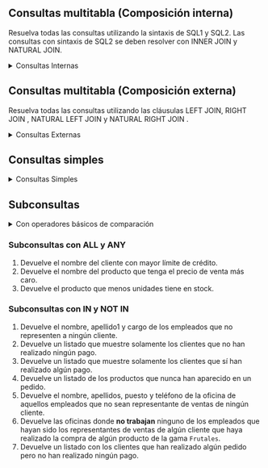 ## Consultas multitabla (Composición interna)

Resuelva todas las consultas utilizando la sintaxis de SQL1 y SQL2. Las consultas con sintaxis de SQL2 se deben resolver con INNER JOIN y NATURAL JOIN.

<details> 
<summary>Consultas Internas</summary>


1. Obtén un listado con el nombre de cada cliente y el nombre y apellido de su representante de ventas.

   ```sql
   SELECT
   c.nombre_cliente AS NombreCliente,
   CONCAT(e.nombre, ' ', e.apellido1) AS NombreRepresentanteVentas,
   FROM cliente c
   JOIN  eempleado ON c.codigo_empleado_rep_ventas = e.codigo_empleado;
   ```

2. Muestra el nombre de los clientes que hayan realizado pagos junto con el nombre de sus representantes de ventas.

   ```sql
   SELECT distinct
   c.nombre_cliente AS NombreCliente,
   CONCAT(e.nombre, ' ', e.apellido1) AS NombreRepresentanteVentas
   FROM cliente c
   JOIN pago p ON c.codigo_cliente = p.codigo_cliente
   JOIN empleado e ON c.codigo_empleado_rep_ventas = e.codigo_empleado;
   ```

3. Muestra eI nombre de los clientes que no hayan realizado pagos junto con eI nombre de sus representantes de ventas

   ```sql
   SELECT
   c.nombre_cliente AS NombreCliente,
   CONCAT(e.nombre, ' ', e.apellido1) AS NombreRepresentanteVentas
   FROM cliente c
   LEFT JOIN empleado e ON c.codigo_empleado_rep_ventas = e.codigo_empleado
   LEFT JOIN pago p ON c.codigo_cliente = p.codigo_cliente
   WHERE p.codigo_cliente is NULL;
   ```

4. Devuelve el nombre de los clientes que han hecho pagos y el nombre de sus representantes junto con la ciudad de la oficina a la que pertenece el representante.

   ```sql
      SELECT
     c.nombre_cliente AS NombreCliente,
     CONCAT(e.nombre, ' ', e.apellido1) AS NombreRepresentanteVentas,
     o.ciudad AS Ciudad
   FROM cliente c
   LEFT JOIN empleado e ON c.codigo_empleado_rep_ventas = e.codigo_empleado
   INNER JOIN pago p ON c.codigo_cliente = p.codigo_cliente
   INNER JOIN oficina o ON e.codigo_oficina = o.codigo_oficina;
   ```

5. Devuelve el nombre de los clientes que no hayan hecho pagos y el nombre de sus representantes junto con la ciudad de la oficina a la que pertenece el representante.

   ```sql
   SELECT DISTINCT
     c.nombre_cliente AS NombreCliente,
     CONCAT(e.nombre, ' ', e.apellido1) AS NombreRepresentanteVentas,
     o.ciudad AS Ciudad
   FROM cliente c
   LEFT JOIN pago p ON c.codigo_cliente = p.codigo_cliente
   JOIN empleado e ON c.codigo_empleado_rep_ventas = e.codigo_empleado
   JOIN oficina o ON o.codigo_oficina = e.codigo_oficina
   WHERE p.codigo_cliente is NULL
   ```

6. Lista la dirección de las oficinas que tengan clientes en Fuenlabrada.

   ```sql
   SELECT DISTINCT
     c.nombre_cliente AS NombreCliente, c.ciudad AS Ciudad_Cielnte, o.linea_direccion1 AS Direccion_Oficina
   FROM cliente c
   JOIN empleado e ON c.codigo_empleado_rep_ventas = e.codigo_empleado
   JOIN oficina o ON o.codigo_oficina = e.codigo_oficina
   WHERE c.ciudad = "Fuenlabrada";
   ```

7. Devuelve el nombre de los clientes y el nombre de sus representantes junto con la ciudad de la oficina a la que pertenece el representante.

   ```sql
   SELECT
   c.nombre_cliente AS Nombre_Cliente,
   e.nombre AS Nombre_Representanre,
   o.ciudad AS Ciudad_Oficina_Representante
   FROM cliente c
   JOIN empleado e ON c.codigo_empleado_rep_ventas = e.codigo_empleado
   JOIN oficina o ON e.codigo_oficina = o.codigo_oficina;
   ```

8. Devuelve un listado con el nombre de los empleados junto con el nombre de sus jefes.

   ```sql
   SELECT
     CONCAT(e1.nombre, ' ', e1.apellido1) AS NombreEmpleado,
     CONCAT(e2.nombre, ' ', e2.apellido1) AS NombreJefe
   FROM empleado e1
   LEFT JOIN empleado e2 ON e1.codigo_jefe = e2.codigo_empleado;
   ```

9. Devuelve un listado que muestre el nombre de cada empleados, el nombre de su jefe y el nombre del jefe de sus jefe.

   ```sql
   SELECT
     e1.codigo_empleado AS CodigoEmpleado,
     CONCAT(e1.nombre, ' ', e1.apellido1) AS NombreEmpleado,
     CONCAT(e2.nombre, ' ', e2.apellido1) AS NombreJefe,
     CONCAT(e3.nombre, ' ', e3.apellido1) AS NombreJefeDelJefe
   FROM empleado e1
   LEFT JOIN empleado e2 ON e1.codigo_jefe = e2.codigo_empleado
   LEFT JOIN empleado e3 ON e2.codigo_jefe = e3.codigo_empleado;
   ```

10. Devuelve el nombre de los clientes a los que no se les ha entregado a tiempo un pedido.

    ```sql
    SELECT DISTINCT c.nombre_cliente AS NombreCliente
    FROM cliente c
    INNER JOIN pedido p ON c.codigo_cliente = p.codigo_cliente
    WHERE p.fecha_entrega > p.fecha_esperada;
    ```

11. Devuelve un listado de las diferentes gamas de producto que ha comprado cada cliente.

    ```sql
    SELECT DISTINCT
        c.nombre_cliente AS NombreCliente,
        g.gama AS GamaProducto
    FROM cliente c
    JOIN pedido p ON c.codigo_cliente = p.codigo_cliente
    JOIN detalle_pedido dp ON p.codigo_pedido = dp.codigo_pedido
    JOIN producto pr ON dp.codigo_producto = pr.codigo_producto
    JOIN gama_producto g ON pr.gama = g.gama
    GROUP BY c.nombre_cliente, g.gama;

    ```

</details>


## Consultas multitabla (Composición externa)

Resuelva todas las consultas utilizando las cláusulas LEFT JOIN, RIGHT JOIN , NATURAL LEFT JOIN y NATURAL RIGHT JOIN .
<details> 
<summary>Consultas Externas</summary>


1. Devuelve un listado que muestre solamente los clientes que no han realizado ningún pago.
   
   ```sql
   SELECT 
   c.codigo_cliente AS Codigo, 
   c.nombre_cliente AS Cliente 
   FROM cliente c 
   LEFT JOIN pago p ON c.codigo_cliente = p.codigo_cliente 
   WHERE p.codigo_cliente IS NULL;
   ```

2. Devuelve un listado que muestre solamente los clientes que no han realizado ningún pedido.
   
   ```sql
   SELECT 
   c.codigo_cliente AS Codigo, 
   c.nombre_cliente AS Cliente 
   FROM cliente c 
   LEFT JOIN pedido p ON c.codigo_cliente = p.codigo_cliente 
   WHERE p.codigo_cliente IS NULL;
   ```

3. Devuelve un listado que muestre los clientes que no han realizado ningún pago y los que no han realizado ningún pedido.
   
   ```sql
   SELECT 
   c.codigo_cliente AS Codigo, 
   c.nombre_cliente AS Cliente 
   FROM cliente c 
   LEFT JOIN pago p ON c.codigo_cliente = p.codigo_cliente 
   LEFT JOIN pedido pd ON c.codigo_cliente = pd.codigo_cliente 
   WHERE p.codigo_cliente IS NULL AND pd.codigo_cliente IS NULL;
   ```

4. Devuelve un listado que muestre solamente los empleados que no tienen una oficina asociada.
   
   ```sql
   SELECT e.codigo_empleado AS Codigo, 
   CONCAT (e.nombre,' ',e.apellido1,' ',e.apellido2) AS Empleado 
   FROM empleado e 
   LEFT JOIN oficina o ON e.codigo_oficina = o.codigo_oficina 
   WHERE e.codigo_oficina IS NULL;
   ```

5. Devuelve un listado que muestre solamente los empleados que no tienen un cliente asociado.
   
   ```sql
   SELECT 
   e.codigo_empleado AS Codigo, 
   CONCAT (e.nombre,' ',e.apellido1,' ',e.apellido2) AS Empleado
   FROM empleado e 
   LEFT JOIN cliente c ON e.codigo_empleado = c.codigo_empleado_rep_ventas 
   WHERE c.codigo_empleado_rep_ventas IS NULL;
   ```

6. Devuelve un listado que muestre solamente los empleados que no tienen un cliente asociado junto con los datos de la oficina donde trabajan.
   
   ```sql
   SELECT 
   e.codigo_empleado AS Codigo, 
   CONCAT (e.nombre,' ',e.apellido1,' ',e.apellido2) AS Empleado, 
   o.telefono AS Telefono_Oficina, 
   o.ciudad AS Ciudad, 
   o.pais AS País 
   FROM empleado e 
   LEFT JOIN cliente c ON e.codigo_empleado = c.codigo_empleado_rep_ventas 
   INNER JOIN oficina o ON e.codigo_oficina = o.codigo_oficina  
   WHERE c.codigo_empleado_rep_ventas IS NULL ;
   ```

7. Devuelve un listado que muestre los empleados que no tienen una oficina asociada y los que no tienen un cliente asociado.
   
   ```sql
   SELECT 
   CONCAT(e.nombre, ' ', e.apellido1, ' ', e.apellido2) AS Empleado 
   FROM empleado e 
   LEFT JOIN cliente c ON e.codigo_empleado = c.codigo_empleado_rep_ventas 
   WHERE e.codigo_oficina IS NULL AND c.codigo_empleado_rep_ventas IS NULL;
   ```

8. Devuelve un listado de los productos que nunca han aparecido en un pedido.
   
   ```sql
   SELECT 
   p.codigo_producto AS Codigo,
   p.nombre AS Producto 
   FROM producto p 
   LEFT JOIN detalle_pedido d ON p.codigo_producto = d.codigo_producto 
   WHERE d.codigo_producto IS  NULL;
   ```

9. Devuelve un listado de los productos que nunca han aparecido en un pedido. El resultado debe mostrar el nombre, la descripción y la imagen del producto.
   
   ```sql
   SELECT 
   p.codigo_producto AS Codigo,
   p.nombre AS Producto,
   p.descripcion AS Descripción, 
   g.imagen AS Imagen_Gama 
   FROM producto p 
   LEFT JOIN detalle_pedido d ON p.codigo_producto = d.codigo_producto 
   INNER JOIN gama_producto g ON p.gama = g.gama 
   WHERE d.codigo_producto IS  NULL;
   ```

10. Devuelve las oficinas donde no trabajan ninguno de los empleados que hayan sido los representantes de ventas de algún cliente que haya realizado la compra de algún producto de la gama Frutales.
    
    ```sql
    select distinct 
    o.codigo_oficina AS Codigo_Oficina, 
    e.nombre AS Nombre
    from oficina o
    left join empleado e on o.codigo_oficina = e.codigo_oficina
    left join cliente c on e.codigo_empleado = c.codigo_empleado_rep_ventas
    left join pedido p on c.codigo_cliente = p.codigo_cliente
    left join detalle_pedido dp on p.codigo_pedido = dp.codigo_pedido
    left join producto pr ON dp.codigo_producto = pr.codigo_producto
    where pr.gama = 'Frutales' and c.codigo_empleado_rep_ventas is not null
    and e.codigo_empleado is not null
    and c.codigo_cliente is not null
    and p.codigo_pedido is not null
    and dp.codigo_pedido is not null
    and pr.codigo_producto is not null
    and o.codigo_oficina is not null;
    ```

11. Devuelve un listado con los clientes que han realizado algún pedido pero no han realizado ningún pago.
    
    ```sql
    SELECT DISTINCT 
    c.codigo_cliente AS Codigo,
    c.nombre_cliente AS Cliente
    FROM cliente c
    INNER JOIN pedido p ON c.codigo_cliente = p.codigo_cliente
    LEFT JOIN pago pg ON c.codigo_cliente = pg.codigo_cliente
    WHERE pg.codigo_cliente IS NULL;
    ```

12. Devuelve un listado con los datos de los empleados que no tienen clientes asociados y el nombre de su jefe asociado.
    
    ```sql
    SELECT 
    e.codigo_empleado AS Codigo_empleado, 
    CONCAT (e.nombre, ' ', e.apellido1, ' ', e.apellido2) AS Empleado
    FROM empleado e
    LEFT JOIN cliente c ON e.codigo_empleado = c.codigo_empleado_rep_ventas
    WHERE c.codigo_empleado_rep_ventas IS NULL;
    ```

</details>


## Consultas simples


<details> 
<summary>Consultas Simples</summary>


1. Devuelve un listado con el código de oficina y la ciudad donde hay oficinas.

```sql
SELECT codigo_oficina, ciudad
FROM oficina;
```

2. Devuelve un listado con la ciudad y el teléfono de las oficinas de España.

```sql
SELECT ciudad, telefono
FROM oficina
WHERE pais = 'España';
```

3. Devuelve un listado con el nombre, apellidos y email de los empleados cuyo jefe tiene un código de jefe igual a 7.

```sql
SELECT nombre, apellido1, apellido2, email
FROM empleado
WHERE codigo_jefe = 7;
```

4. Devuelve el nombre del puesto, nombre, apellidos y email del jefe de la empresa.

```sql
SELECT puesto, 
CONCAT(nombre,' ',apellido1,' ', apellido2),
email
FROM empleado;
```

5. Devuelve un listado con el nombre, apellidos y puesto de aquellos empleados que no sean representantes de ventas.

```sql
SELECT  
CONCAT(nombre,' ',apellido1,' ', apellido2) AS Nombre,
puesto
FROM empleado
WHERE puesto != 'Representante Ventas';
```

6. Devuelve un listado con el nombre de todos los clientes españoles.

```sql
SELECT nombre_cliente
FROM cliente
WHERE pais = 'España';
```

7. Devuelve un listado con los distintos estados por los que puede pasar un pedido.

```sql
SELECT DISTINCT estado
FROM pedido;
```

8. Devuelve un listado con el código de cliente de aquellos clientes que realizaron algún pago en 2008.

Utilizando la función YEAR de MySQL:

```sql
SELECT DISTINCT codigo_cliente
FROM pago
WHERE YEAR(fecha_pago) = 2008;
```

Utilizando la función DATE_FORMAT MySQL:

```sql
SELECT DISTINCT codigo_cliente
FROM pago
WHERE DATE_FORMAT(fecha_pago, '%Y') = '2008';
```

Sin utilizar ninguna de las funciones anteriores:

```sql
SELECT DISTINCT codigo_cliente
FROM pago
WHERE fecha_pago >= '2008-01-01' AND fecha_pago < '2009-01-01';
```

9. Devuelve un listado con el código de pedido, código de cliente, fecha esperada y fecha de entrega de los pedidos que no han sido entregados a tiempo.

```sql
SELECT codigo_pedido, codigo_cliente, fecha_esperada, fecha_entrega
FROM pedido
WHERE fecha_entrega > fecha_esperada;
```

10. Devuelve un listado con el código de pedido, código de cliente, fecha esperada y fecha de entrega de los pedidos cuya fecha de entrega ha sido al menos dos días antes de la fecha esperada.

Utilizando la función ADDDATE de MySQL:

```sql
SELECT codigo_pedido, codigo_cliente, fecha_esperada, fecha_entrega
FROM pedido
WHERE fecha_entrega < ADDDATE(fecha_esperada, -2);
```

Utilizando la función DATEDIFF de MySQL:

```sql
SELECT codigo_pedido, codigo_cliente, fecha_esperada, fecha_entrega
FROM pedido
WHERE DATEDIFF(fecha_esperada, fecha_entrega) >= 2;
```

No es posible resolver esta consulta utilizando el operador de suma + o resta - directamente en MySQL.

11. Devuelve un listado de todos los pedidos que fueron rechazados en 2009.

```sql
SELECT *
FROM pedido
WHERE estado = 'Rechazado' AND YEAR(fecha_pedido) = 2009;
```

12. Devuelve un listado de todos los pedidos que han sido entregados en el mes de enero de cualquier año.

```sql
SELECT *
FROM pedido
WHERE MONTH(fecha_entrega) = 1;
```

13. Devuelve un listado con todos los pagos que se realizaron en el año 2008 mediante Paypal. Ordene el resultado de mayor a menor.

```sql
SELECT *
FROM pago
WHERE YEAR(fecha_pago) = 2008 AND forma_pago = 'Paypal'
ORDER BY total DESC;
```

14. Devuelve un listado con todas las formas de pago que aparecen en la tabla pago. Tenga en cuenta que no deben aparecer formas de pago repetidas.

```sql
SELECT DISTINCT forma_pago
FROM pago;
```

15. Devuelve un listado con todos los productos que pertenecen a la gama ornamentales y que tienen más de 100 unidades en stock. El listado deberá estar ordenado por su precio de venta, mostrando en primer lugar los de mayor precio.

```sql
SELECT *
FROM producto
WHERE gama = 'Ornamentales' AND cantidad_en_stock > 100
ORDER BY precio_venta DESC;
```

16. Devuelve un listado con todos los clientes que sean de la ciudad de Madrid y cuyo representante de ventas tenga el código de empleado 11 o 30.

```sql
SELECT *
FROM cliente
WHERE ciudad = 'Madrid'
AND codigo_empleado_rep_ventas IN (11, 30);
```

</details>


## Subconsultas

<details> 
<summary>Con operadores básicos de comparación</summary>

1. Devuelve el nombre del cliente con mayor límite de crédito.

   ```sql
   SELECT 
   nombre_cliente AS Nombre,
   limite_credito AS Limite_Credito
   FROM cliente
   WHERE limite_credito = (
   SELECT MAX(limite_credito )
   FROM cliente 
   );
   ```

2. Devuelve el nombre del producto que tenga el precio de venta más caro.

   ```sql
   SELECT 
   nombre AS Nombre,
   precio_venta AS Precio_De_Venta
   FROM producto
   WHERE precio_venta = (
   SELECT MAX(precio_venta)
   FROM producto
   );
   ```

3. Devuelve el nombre del producto del que se han vendido más unidades. (Tenga en cuenta que tendrá que calcular cuál es el número total de unidades que se han vendido de cada producto a partir de los datos de la tabla `detalle_pedido`)

   ```sql
   SELECT 
   p.nombre AS Nombre
   FROM producto p
   JOIN detalle_pedipo dp ON p.codigo_productp = dp.codigo_producto

   ```

4. Los clientes cuyo límite de crédito sea mayor que los pagos que haya realizado. (Sin utilizar `INNER JOIN`).

   ```sql
   SELECT *
   FROM cliente
   WHERE limite_credito > (
      SELECT COALESCE(SUM(total), 0)
      FROM pago
      WHERE pago.codigo_cliente = cliente.codigo_cliente
   );

   ```

5. Devuelve el producto que más unidades tiene en stock.

   ```sql
   SELECT *
   FROM producto
   WHERE cantidad_en_stock = (
      SELECT MAX(cantidad_en_stock)
      FROM producto
   );

   ```

6. Devuelve el producto que menos unidades tiene en stock.

   ```sql
   SELECT *
   FROM producto
   WHERE cantidad_en_stock = (
      SELECT MIN(cantidad_en_stock)
      FROM producto
   );    

   ```

7. Devuelve el nombre, los apellidos y el email de los empleados que están a cargo de **Alberto Soria**.

   ```sql
   SELECT e.nombre, e.apellido1, e.apellido2, e.email
   FROM empleado e
   WHERE e.codigo_jefe = (
      SELECT codigo_empleado
      FROM empleado
      WHERE nombre = 'Alberto' AND apellido1 = 'Soria'
   );

   ```

</details>


### Subconsultas con ALL y ANY

1. Devuelve el nombre del cliente con mayor límite de crédito.
2. Devuelve el nombre del producto que tenga el precio de venta más caro.
3. Devuelve el producto que menos unidades tiene en stock.

### Subconsultas con IN y NOT IN

1. Devuelve el nombre, apellido1 y cargo de los empleados que no representen a ningún cliente.
2. Devuelve un listado que muestre solamente los clientes que no han realizado ningún pago.
3. Devuelve un listado que muestre solamente los clientes que sí han realizado algún pago.
4. Devuelve un listado de los productos que nunca han aparecido en un pedido.
5. Devuelve el nombre, apellidos, puesto y teléfono de la oficina de aquellos empleados que no sean representante de ventas de ningún cliente.
6. Devuelve las oficinas donde **no trabajan** ninguno de los empleados que hayan sido los representantes de ventas de algún cliente que haya realizado la compra de algún producto de la gama `Frutales`.
7. Devuelve un listado con los clientes que han realizado algún pedido pero no han realizado ningún pago.



<!-- <details> 
<summary><h2>Opciones</h2></summary>

**Subconsultas con EXISTS y NOT EXISTS**

1. Devuelve un listado que muestre solamente los clientes que no han realizado ningún pago.
2. Devuelve un listado que muestre solamente los clientes que sí han realizado algún pago.
3. Devuelve un listado de los productos que nunca han aparecido en un pedido.

</details> -->
